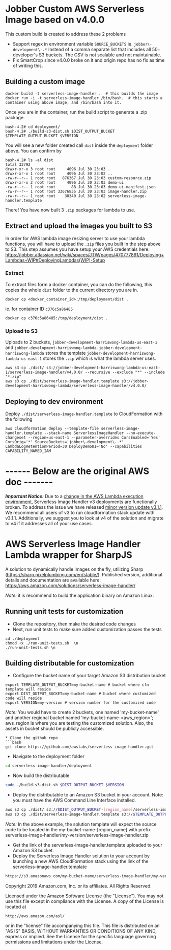 # Jobber Custom AWS Serverless Image based on v4.0.0
This custom build is created to address these 2 problems
- Support regex in environment variable `SOURCE_BUCKETS` ie. `jobber\-development\-.*` Instead of a comma separate list that includes all 50+ developer's S3 buckets. The CSV is not scalable and not maintainable.
- Fix SmartCrop since v4.0.0 broke on it and origin repo has no fix as time of writing this.

## Building a custom image
```
docker build -t serverless-image-handler .  # this builds the image
docker run -i -t serverless-image-handler /bin/bash.  # this starts a container using above image, and /bin/bash into it.
```

Once you are in the container, run the build script to generate a .zip package.
```
bash-4.2# cd deployment/
bash-4.2# ./build-s3-dist.sh $DIST_OUTPUT_BUCKET $TEMPLATE_OUTPUT_BUCKET $VERSION
```
You will see a new folder created call `dist` inside the `deployment` folder above. You can confirm by
```
bash-4.2# ls -al dist
total 33792
drwxr-xr-x 3 root root     4096 Jul 30 23:03 .
drwxr-xr-x 1 root root     4096 Jul 30 23:02 ..
-rw-r--r-- 1 root root   876367 Jul 30 23:03 custom-resource.zip
drwxr-xr-x 2 root root     4096 Jul 30 23:03 demo-ui
-rw-r--r-- 1 root root       88 Jul 30 23:03 demo-ui-manifest.json
-rw-r--r-- 1 root root 33676835 Jul 30 23:03 image-handler.zip
-rw-r--r-- 1 root root    30340 Jul 30 23:02 serverless-image-handler.template
```
There! You have now built 3 `.zip` packages for lambda to use.

## Extract and upload the images you built to S3
In order for AWS lambda image resizing server to use your lambda functions, you will have to upload the `.zip` files you built in the step above to S3. This step assumes you have setup your AWS credentials here: https://jobber.atlassian.net/wiki/spaces/JTW/pages/470777891/Deploying+Lambdas+WIP#DeployingLambdas(WIP)-Setup

### Extract
To extract files form a docker container, you can do the following, this copies the whole `dist` folder to the current directory you are in.
```
docker cp <docker_container_id>:/tmp/deployment/dist .
```
ie. for container ID `c376c5a86485`
```
docker cp c376c5a86485:/tmp/deployment/dist .
```

### Upload to S3
Uploads to 2 buckets, `jobber-development-harriswong-lambda-us-east-1` and `jobber-development-harriswong-lambda`.
`jobber-development-harriswong-lambda` stores the template
`jobber-development-harriswong-lambda-us-east-1` stores the `.zip` which is what the lambda server uses.
```
aws s3 cp ./dist/ s3://jobber-development-harriswong-lambda-us-east-1/serverless-image-handler/v4.0.0/ --recursive --exclude "*" --include "*.zip"
aws s3 cp ./dist/serverless-image-handler.template s3://jobber-development-harriswong-lambda/serverless-image-handler/v4.0.0/
```

## Deploying to dev environment
Deploy `./dist/serverless-image-handler.template` to CloudFormation with the following
```
aws cloudformation deploy --template-file serverless-image-handler.template --stack-name ServerlessImageHandler --no-execute-changeset --region=us-east-1 --parameter-overrides CorsEnabled='Yes' CorsOrig='*' SourceBuckets='jobber\-development\-.*' LambdaLogRetentionPeriod=30 DeployDemoUI='No' --capabilities CAPABILITY_NAMED_IAM
```


# ------ Below are the original AWS doc -------
**_Important Notice:_**
Due to a [change in the AWS Lambda execution environment](https://aws.amazon.com/blogs/compute/upcoming-updates-to-the-aws-lambda-execution-environment/), Serverless Image Handler v3 deployments are functionally broken. To address the issue we have released [minor version update v3.1.1](https://solutions-reference.s3.amazonaws.com/serverless-image-handler/v3.1.1/serverless-image-handler.template). We recommend all users of v3 to run cloudformation stack update with v3.1.1. Additionally, we suggest you to look at v4 of the solution and migrate to v4 if it addresses all of your use cases. 

# AWS Serverless Image Handler Lambda wrapper for SharpJS
A solution to dynamically handle images on the fly, utilizing Sharp (https://sharp.pixelplumbing.com/en/stable/).
Published version, additional details and documentation are available here: https://aws.amazon.com/solutions/serverless-image-handler/

_Note:_ it is recommend to build the application binary on Amazon Linux.

## Running unit tests for customization
* Clone the repository, then make the desired code changes
* Next, run unit tests to make sure added customization passes the tests
```
cd ./deployment
chmod +x ./run-unit-tests.sh  \n
./run-unit-tests.sh \n
```

## Building distributable for customization
* Configure the bucket name of your target Amazon S3 distribution bucket
```
export TEMPLATE_OUTPUT_BUCKET=my-bucket-name # bucket where cfn template will reside
export DIST_OUTPUT_BUCKET=my-bucket-name # bucket where customized code will reside
export VERSION=my-version # version number for the customized code
```
_Note:_ You would have to create 2 buckets, one named 'my-bucket-name' and another regional bucket named 'my-bucket-name-<aws_region>'; aws_region is where you are testing the customized solution. Also, the assets  in bucket should be publicly accessible.

```
* Clone the github repo
```bash
git clone https://github.com/awslabs/serverless-image-handler.git
```

* Navigate to the deployment folder
```bash
cd serverless-image-handler/deployment
```

* Now build the distributable
```bash
sudo ./build-s3-dist.sh $DIST_OUTPUT_BUCKET $VERSION
```

* Deploy the distributable to an Amazon S3 bucket in your account. Note: you must have the AWS Command Line Interface installed.
```bash
aws s3 cp ./dist/ s3://$DIST_OUTPUT_BUCKET-[region_name]/serverless-image-handler/$VERSION/ --recursive --exclude "*" --include "*.zip"
aws s3 cp ./dist/serverless-image-handler.template s3://$TEMPLATE_OUTPUT_BUCKET/serverless-image-handler/$VERSION/
```
_Note:_ In the above example, the solution template will expect the source code to be located in the my-bucket-name-[region_name] with prefix serverless-image-handler/my-version/serverless-image-handler.zip

* Get the link of the serverless-image-handler.template uploaded to your Amazon S3 bucket.
* Deploy the Serverless Image Handler solution to your account by launching a new AWS CloudFormation stack using the link of the serverless-image-handler.template
```bash
https://s3.amazonaws.com/my-bucket-name/serverless-image-handler/my-version/serverless-image-handler.template
```

Copyright 2019 Amazon.com, Inc. or its affiliates. All Rights Reserved.

Licensed under the Amazon Software License (the "License"). You may not use this file except in compliance with the License. A copy of the License is located at

    http://aws.amazon.com/asl/

or in the "license" file accompanying this file. This file is distributed on an "AS IS" BASIS, WITHOUT WARRANTIES OR CONDITIONS OF ANY KIND, express or implied. See the License for the specific language governing permissions and limitations under the License.
